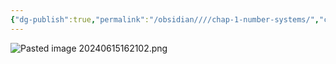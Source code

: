 ```yaml
---
{"dg-publish":true,"permalink":"/obsidian////chap-1-number-systems/","created":"2024-06-15T15:49:28.921+08:00","updated":"2024-09-08T15:25:05.413+08:00"}
---
```



![Pasted image 20240615162102.png](/img/user/obsidian/%E5%9B%BE%E7%89%87%E5%AF%84%E5%AD%98%E5%99%A8/Pasted%20image%2020240615162102.png)